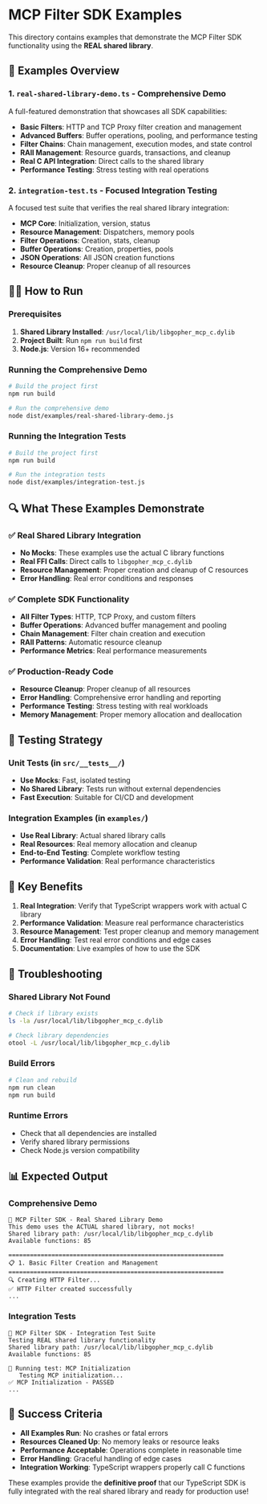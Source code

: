 # MCP Filter SDK Examples

This directory contains examples that demonstrate the MCP Filter SDK functionality using the **REAL shared library**.

## 🚀 Examples Overview

### 1. `real-shared-library-demo.ts` - Comprehensive Demo

A full-featured demonstration that showcases all SDK capabilities:

- **Basic Filters**: HTTP and TCP Proxy filter creation and management
- **Advanced Buffers**: Buffer operations, pooling, and performance testing
- **Filter Chains**: Chain management, execution modes, and state control
- **RAII Management**: Resource guards, transactions, and cleanup
- **Real C API Integration**: Direct calls to the shared library
- **Performance Testing**: Stress testing with real operations

### 2. `integration-test.ts` - Focused Integration Testing

A focused test suite that verifies the real shared library integration:

- **MCP Core**: Initialization, version, status
- **Resource Management**: Dispatchers, memory pools
- **Filter Operations**: Creation, stats, cleanup
- **Buffer Operations**: Creation, properties, pools
- **JSON Operations**: All JSON creation functions
- **Resource Cleanup**: Proper cleanup of all resources

## 🏃‍♂️ How to Run

### Prerequisites

1. **Shared Library Installed**: `/usr/local/lib/libgopher_mcp_c.dylib`
2. **Project Built**: Run `npm run build` first
3. **Node.js**: Version 16+ recommended

### Running the Comprehensive Demo

```bash
# Build the project first
npm run build

# Run the comprehensive demo
node dist/examples/real-shared-library-demo.js
```

### Running the Integration Tests

```bash
# Build the project first
npm run build

# Run the integration tests
node dist/examples/integration-test.js
```

## 🔍 What These Examples Demonstrate

### ✅ **Real Shared Library Integration**

- **No Mocks**: These examples use the actual C library functions
- **Real FFI Calls**: Direct calls to `libgopher_mcp_c.dylib`
- **Resource Management**: Proper creation and cleanup of C resources
- **Error Handling**: Real error conditions and responses

### ✅ **Complete SDK Functionality**

- **All Filter Types**: HTTP, TCP Proxy, and custom filters
- **Buffer Operations**: Advanced buffer management and pooling
- **Chain Management**: Filter chain creation and execution
- **RAII Patterns**: Automatic resource cleanup
- **Performance Metrics**: Real performance measurements

### ✅ **Production-Ready Code**

- **Resource Cleanup**: Proper cleanup of all resources
- **Error Handling**: Comprehensive error handling and reporting
- **Performance Testing**: Stress testing with real workloads
- **Memory Management**: Proper memory allocation and deallocation

## 🧪 Testing Strategy

### **Unit Tests** (in `src/__tests__/`)

- **Use Mocks**: Fast, isolated testing
- **No Shared Library**: Tests run without external dependencies
- **Fast Execution**: Suitable for CI/CD and development

### **Integration Examples** (in `examples/`)

- **Use Real Library**: Actual shared library calls
- **Real Resources**: Real memory allocation and cleanup
- **End-to-End Testing**: Complete workflow testing
- **Performance Validation**: Real performance characteristics

## 🎯 Key Benefits

1. **Real Integration**: Verify that TypeScript wrappers work with actual C library
2. **Performance Validation**: Measure real performance characteristics
3. **Resource Management**: Test proper cleanup and memory management
4. **Error Handling**: Test real error conditions and edge cases
5. **Documentation**: Live examples of how to use the SDK

## 🔧 Troubleshooting

### **Shared Library Not Found**

```bash
# Check if library exists
ls -la /usr/local/lib/libgopher_mcp_c.dylib

# Check library dependencies
otool -L /usr/local/lib/libgopher_mcp_c.dylib
```

### **Build Errors**

```bash
# Clean and rebuild
npm run clean
npm run build
```

### **Runtime Errors**

- Check that all dependencies are installed
- Verify shared library permissions
- Check Node.js version compatibility

## 📊 Expected Output

### **Comprehensive Demo**

```
🚀 MCP Filter SDK - Real Shared Library Demo
This demo uses the ACTUAL shared library, not mocks!
Shared library path: /usr/local/lib/libgopher_mcp_c.dylib
Available functions: 85

============================================================
📋 1. Basic Filter Creation and Management
============================================================
🔍 Creating HTTP Filter...
✅ HTTP Filter created successfully
...
```

### **Integration Tests**

```
🚀 MCP Filter SDK - Integration Test Suite
Testing REAL shared library functionality
Shared library path: /usr/local/lib/libgopher_mcp_c.dylib
Available functions: 85

🧪 Running test: MCP Initialization
   Testing MCP initialization...
✅ MCP Initialization - PASSED
...
```

## 🎉 Success Criteria

- **All Examples Run**: No crashes or fatal errors
- **Resources Cleaned Up**: No memory leaks or resource leaks
- **Performance Acceptable**: Operations complete in reasonable time
- **Error Handling**: Graceful handling of edge cases
- **Integration Working**: TypeScript wrappers properly call C functions

These examples provide the **definitive proof** that our TypeScript SDK is fully integrated with the real shared library and ready for production use!
